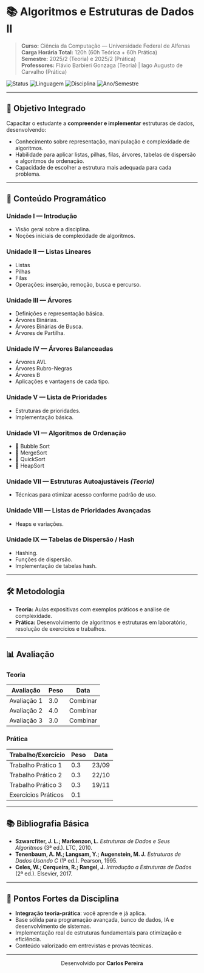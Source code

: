 # 📚 Algoritmos e Estruturas de Dados II

> **Curso:** Ciência da Computação — Universidade Federal de Alfenas  
> **Carga Horária Total:** 120h (60h Teórica + 60h Prática)  
> **Semestre:** 2025/2 (Teoria) e 2025/2 (Prática)  
> **Professores:** Flávio Barbieri Gonzaga (Teoria) | Iago Augusto de Carvalho (Prática)

![Status](https://img.shields.io/badge/status-em%20desenvolvimento-yellow)
![Linguagem](https://img.shields.io/badge/Linguagem-C/C++-blue)
![Disciplina](https://img.shields.io/badge/Disciplina-AEDs%20II%20-orange)
![Ano/Semestre](https://img.shields.io/badge/2025-2%C2%BA%20semestre-brightgreen)

---

## 🎯 Objetivo Integrado
Capacitar o estudante a **compreender e implementar** estruturas de dados, desenvolvendo:
- Conhecimento sobre representação, manipulação e complexidade de algoritmos.
- Habilidade para aplicar listas, pilhas, filas, árvores, tabelas de dispersão e algoritmos de ordenação.
- Capacidade de escolher a estrutura mais adequada para cada problema.

---

## 📌 Conteúdo Programático

### **Unidade I — Introdução**
- Visão geral sobre a disciplina.
- Noções iniciais de complexidade de algoritmos.

### **Unidade II — Listas Lineares**
- Listas
- Pilhas
- Filas  
- Operações: inserção, remoção, busca e percurso.

### **Unidade III — Árvores**
- Definições e representação básica.
- Árvores Binárias.
- Árvores Binárias de Busca.
- Árvores de Partilha.

### **Unidade IV — Árvores Balanceadas**
- Árvores AVL
- Árvores Rubro-Negras
- Árvores B  
- Aplicações e vantagens de cada tipo.

### **Unidade V — Lista de Prioridades**
- Estruturas de prioridades.
- Implementação básica.

### **Unidade VI — Algoritmos de Ordenação**
- 🔹 Bubble Sort  
- 🔹 MergeSort  
- 🔹 QuickSort  
- 🔹 HeapSort  

### **Unidade VII — Estruturas Autoajustáveis** *(Teoria)*
- Técnicas para otimizar acesso conforme padrão de uso.

### **Unidade VIII — Listas de Prioridades Avançadas**
- Heaps e variações.

### **Unidade IX — Tabelas de Dispersão / Hash**
- Hashing.
- Funções de dispersão.
- Implementação de tabelas hash.

---

## 🛠 Metodologia
- **Teoria:** Aulas expositivas com exemplos práticos e análise de complexidade.  
- **Prática:** Desenvolvimento de algoritmos e estruturas em laboratório, resolução de exercícios e trabalhos.

---

## 📊 Avaliação

### **Teoria**
| Avaliação | Peso | Data |
|-----------|------| ---- |
| Avaliação 1 | 3.0 | Combinar |
| Avaliação 2 | 4.0 | Combinar |
| Avaliação 3 | 3.0 | Combinar |

### **Prática**
| Trabalho/Exercício | Peso | Data |
|--------------------|------| ---- |
| Trabalho Prático 1 | 0.3 | 23/09 |
| Trabalho Prático 2 | 0.3 | 22/10 |
| Trabalho Prático 3 | 0.3 | 19/11 |
| Exercícios Práticos | 0.1 |  |

---

## 📚 Bibliografia Básica
- **Szwarcfiter, J. L.; Markenzon, L.** *Estruturas de Dados e Seus Algoritmos* (3ª ed.). LTC, 2010.  
- **Tenenbaum, A. M.; Langsam, Y.; Augenstein, M. J.** *Estruturas de Dados Usando C* (1ª ed.). Pearson, 1995.  
- **Celes, W.; Cerqueira, R.; Rangel, J.** *Introdução a Estruturas de Dados* (2ª ed.). Elsevier, 2017.

---

## 🚀 Pontos Fortes da Disciplina
- **Integração teoria-prática**: você aprende e já aplica.
- Base sólida para programação avançada, banco de dados, IA e desenvolvimento de sistemas.
- Implementação real de estruturas fundamentais para otimização e eficiência.
- Conteúdo valorizado em entrevistas e provas técnicas.

---
<div align="center">
  <p></p>
  <p>Desenvolvido por <strong>Carlos Pereira</strong></p>
</div>
